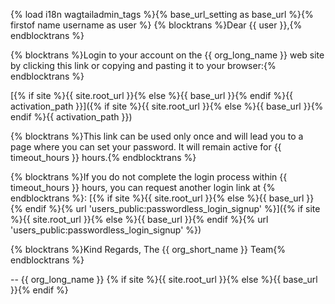 {% load i18n wagtailadmin_tags %}{% base_url_setting as base_url %}{% firstof name username as user %}
{% blocktrans %}Dear {{ user }},{% endblocktrans %}

{% blocktrans %}Login to your account on the {{ org_long_name }} web site by clicking this link or copying and pasting it to your browser:{% endblocktrans %}

[{% if site %}{{ site.root_url }}{% else %}{{ base_url }}{% endif %}{{ activation_path }}]({% if site %}{{ site.root_url }}{% else %}{{ base_url }}{% endif %}{{ activation_path }})

{% blocktrans %}This link can be used only once and will lead you to a page where you can set your password. It will remain active for {{ timeout_hours }} hours.{% endblocktrans %}

{% blocktrans %}If you do not complete the login process within {{ timeout_hours }} hours, you can request another login link at {% endblocktrans %}: [{% if site %}{{ site.root_url }}{% else %}{{ base_url }}{% endif %}{% url 'users_public:passwordless_login_signup' %}]({% if site %}{{ site.root_url }}{% else %}{{ base_url }}{% endif %}{% url 'users_public:passwordless_login_signup' %})

{% blocktrans %}Kind Regards,
The {{ org_short_name }} Team{% endblocktrans %}

--
{{ org_long_name }}
{% if site %}{{ site.root_url }}{% else %}{{ base_url }}{% endif %}
